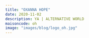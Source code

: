 ```yaml
---
title: "OXANNA HOPE"
date: 2020-11-02
description: YA | ALTERNATIVE WORLD
maisoncode: oh
image: "images/blog/logo_oh.jpg"
---
```

